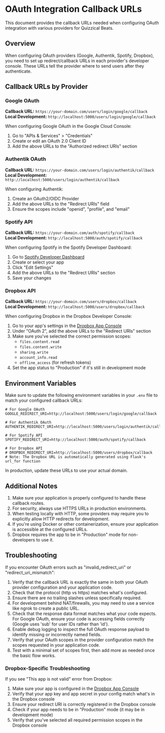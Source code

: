 # OAuth Integration Callback URLs

This document provides the callback URLs needed when configuring OAuth integration with various providers for Quizzical Beats.

## Overview

When configuring OAuth providers (Google, Authentik, Spotify, Dropbox), you need to set up redirect/callback URLs in each provider's developer console. These URLs tell the provider where to send users after they authenticate.

## Callback URLs by Provider

### Google OAuth

**Callback URL:** `https://your-domain.com/users/login/google/callback`  
**Local Development:** `http://localhost:5000/users/login/google/callback`

When configuring Google OAuth in the Google Cloud Console:
1. Go to "APIs & Services" > "Credentials"
2. Create or edit an OAuth 2.0 Client ID
3. Add the above URLs to the "Authorized redirect URIs" section

### Authentik OAuth

**Callback URL:** `https://your-domain.com/users/login/authentik/callback`  
**Local Development:** `http://localhost:5000/users/login/authentik/callback`

When configuring Authentik:
1. Create an OAuth2/OIDC Provider
2. Add the above URLs to the "Redirect URIs" field
3. Ensure the scopes include "openid", "profile", and "email"

### Spotify API

**Callback URL:** `https://your-domain.com/auth/spotify/callback`  
**Local Development:** `http://localhost:5000/auth/spotify/callback`

When configuring Spotify in the Spotify Developer Dashboard:
1. Go to [Spotify Developer Dashboard](https://developer.spotify.com/dashboard/)
2. Create or select your app
3. Click "Edit Settings"
4. Add the above URLs to the "Redirect URIs" section
5. Save your changes

### Dropbox API

**Callback URL:** `https://your-domain.com/users/dropbox/callback`  
**Local Development:** `http://localhost:5000/users/dropbox/callback`

When configuring Dropbox in the Dropbox Developer Console:
1. Go to your app's settings in the [Dropbox App Console](https://www.dropbox.com/developers/apps)
2. Under "OAuth 2", add the above URLs to the "Redirect URIs" section
3. Make sure you've selected the correct permission scopes:
   - `files.content.read`
   - `files.content.write`
   - `sharing.write`
   - `account_info.read`
   - `offline_access` (for refresh tokens)
4. Set the app status to "Production" if it's still in development mode

## Environment Variables

Make sure to update the following environment variables in your `.env` file to match your configured callback URLs:

```
# For Google OAuth
GOOGLE_REDIRECT_URI=http://localhost:5000/users/login/google/callback

# For Authentik OAuth
AUTHENTIK_REDIRECT_URI=http://localhost:5000/users/login/authentik/callback

# For Spotify API
SPOTIFY_REDIRECT_URI=http://localhost:5000/auth/spotify/callback

# For Dropbox API
# DROPBOX_REDIRECT_URI=http://localhost:5000/users/dropbox/callback
# Note: The Dropbox URL is automatically generated using Flask's url_for function
```

In production, update these URLs to use your actual domain.

## Additional Notes

1. Make sure your application is properly configured to handle these callback routes.
2. For security, always use HTTPS URLs in production environments.
3. When testing locally with HTTP, some providers may require you to explicitly allow HTTP redirects for development.
4. If you're using Docker or other containerization, ensure your application is accessible at the configured URLs.
5. Dropbox requires the app to be in "Production" mode for non-developers to use it.

## Troubleshooting

If you encounter OAuth errors such as "invalid_redirect_uri" or "redirect_uri_mismatch":

1. Verify that the callback URL is exactly the same in both your OAuth provider configuration and your application code.
2. Check that the protocol (http vs https) matches what's configured.
3. Ensure there are no trailing slashes unless specifically required.
4. For development behind NAT/firewalls, you may need to use a service like ngrok to create a public URL.
5. Check that the response data format matches what your code expects. For Google OAuth, ensure your code is accessing fields correctly (Google uses 'sub' for user IDs rather than 'id').
6. Enable debug logging to inspect the full OAuth response payload to identify missing or incorrectly named fields.
7. Verify that your OAuth scopes in the provider configuration match the scopes requested in your application code.
8. Test with a minimal set of scopes first, then add more as needed once the basic flow works.

### Dropbox-Specific Troubleshooting

If you see "This app is not valid" error from Dropbox:
1. Make sure your app is configured in the [Dropbox App Console](https://www.dropbox.com/developers/apps)
2. Verify that your app key and app secret in your config match what's in the Dropbox console
3. Ensure your redirect URI is correctly registered in the Dropbox console
4. Check if your app needs to be in "Production" mode (it may be in development mode)
5. Verify that you've selected all required permission scopes in the Dropbox console